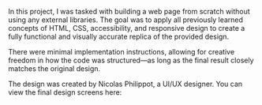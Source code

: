 In this project, I was tasked with building a web page from scratch without using any external libraries. The goal was to apply all previously learned concepts of HTML, CSS, accessibility, and responsive design to create a fully functional and visually accurate replica of the provided design.

There were minimal implementation instructions, allowing for creative freedom in how the code was structured—as long as the final result closely matches the original design.

The design was created by Nicolas Philippot, a UI/UX designer.
You can view the final design screens here:
